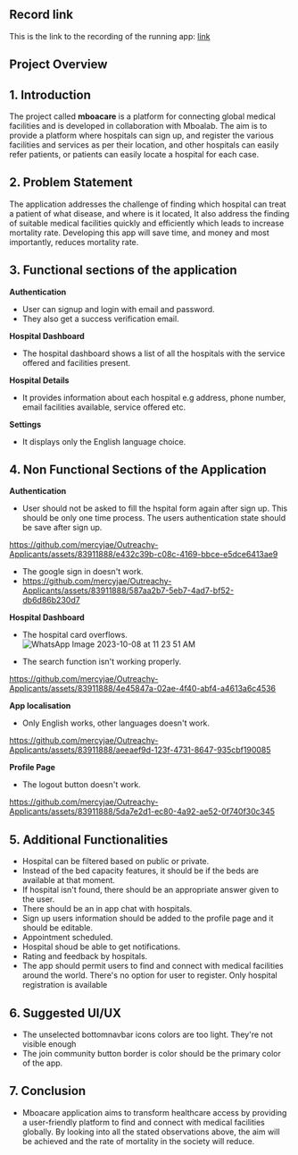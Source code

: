 ##  Record link

This is the link to the recording of the running app:
[link](https://drive.google.com/file/d/1BehuW1quo_Z65r7mOo4nwGqgaEI4pn0C/view?usp=drive_link)

##  Project Overview
## 1. Introduction

The project called **mboacare** is a platform for connecting global medical facilities and is developed in collaboration with Mboalab. The aim is to provide a platform where hospitals can sign up, and register the various facilities and services as per their location, and other hospitals can easily refer patients, or patients can easily locate a hospital for each case.

## 2. Problem Statement
The application addresses the challenge of finding which hospital can treat a patient of what disease, and where is it located, It also address the finding of suitable medical facilities quickly and efficiently which leads to increase mortality rate. Developing this app will save time, and money and most importantly, reduces mortality rate.

## 3. Functional sections of the application

 **Authentication**
 - User can signup and login with email and password. 
 - They also get a success verification email.





 **Hospital Dashboard**

 - The hospital dashboard shows a list of all the hospitals with the service offered and facilities present.

 **Hospital Details**

 - It provides information about each hospital e.g address, phone number,  email facilities available, service offered etc.

 **Settings**
 - It displays only the English language choice.
  

## 4. Non Functional Sections of the Application

 **Authentication**
 - User should not be asked to fill the hspital form again after sign up. This should be only one time process. The users authentication state should be save after sign up.

https://github.com/mercyjae/Outreachy-Applicants/assets/83911888/e432c39b-c08c-4169-bbce-e5dce6413ae9


 - The google sign in doesn't work.
 - https://github.com/mercyjae/Outreachy-Applicants/assets/83911888/587aa2b7-5eb7-4ad7-bf52-db6d86b230d7

  **Hospital Dashboard**
 - The hospital card overflows.![WhatsApp Image 2023-10-08 at 11 23 51 AM](https://github.com/mercyjae/Outreachy-Applicants/assets/83911888/c65b4734-b326-48a7-9aed-237fee954cf2)

 - The search function isn't working properly.

https://github.com/mercyjae/Outreachy-Applicants/assets/83911888/4e45847a-02ae-4f40-abf4-a4613a6c4536


 
**App localisation**
 - Only English works, other languages doesn't work.

https://github.com/mercyjae/Outreachy-Applicants/assets/83911888/aeeaef9d-123f-4731-8647-935cbf190085



  **Profile Page**
 - The logout button doesn't work.

https://github.com/mercyjae/Outreachy-Applicants/assets/83911888/5da7e2d1-ec80-4a92-ae52-0f740f30c345




## 5. Additional Functionalities
- Hospital can be filtered based on public or private.
- Instead of the bed capacity features, it should be if the beds are available at that moment.
- If hospital isn't found, there should be an appropriate answer given to the user.
- There should be an in app chat with hospitals.
- Sign up users information should be added to the profile page and it should be editable.
- Appointment scheduled.
- Hospital shoud be able to get notifications.
- Rating and feedback by hospitals.
- The app should permit users to find and connect with medical facilities around the world. There's no option for user to register. Only hospital registration is available

## 6. Suggested UI/UX
- The unselected bottomnavbar icons colors are too light. They're not visible enough
- The join community button border is color should be the primary color of the app.

## 7. Conclusion
- Mboacare application aims to transform healthcare access by providing a user-friendly platform to find and connect with medical facilities globally. By looking into all the stated observations above, the aim will be achieved and the rate of mortality in the society will reduce.
